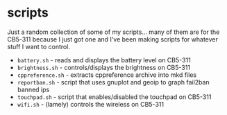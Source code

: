 scripts
=======

Just a random collection of some of my scripts... many of them are for the
CB5-311 because I just got one and I've been making scripts for whatever stuff
I want to control.

* `battery.sh` - reads and displays the battery level on CB5-311
* `brightness.sh` - controls/displays the brightness on CB5-311
* `cppreference.sh` - extracts cppreference archive into mkd files
* `reportban.sh` - script that uses gnuplot and geoip to graph fail2ban banned
  ips
* `touchpad.sh` - script that enables/disabled the touchpad on CB5-311
* `wifi.sh` - (lamely) controls the wireless on CB5-311

